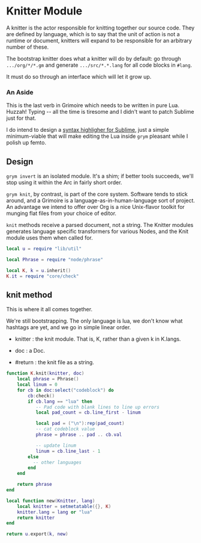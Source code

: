 # Knitter Module

   A knitter is the actor responsible for knitting together our source
 code.  They are defined by language, which is to say that the unit of
 action is not a runtime or document, knitters will expand to be
 responsible for an arbitrary number of these.


 The bootstrap knitter does what a knitter will do by default:  go through
 ``.../org/*/*.gm`` and generate ``.../src/*.*.lang`` for all code blocks in
 ``#lang``.


 It must do so through an interface which will let it grow up.

### An Aside

   This is the last verb in Grimoire which needs to be written in pure
 Lua.  Huzzah! Typing -- all the time is tiresome and I didn't want to
 patch Sublime just for that.


 I do intend to design a
 [syntax highligher for Sublime](etc/Grimoire.sublime_syntax), just
 a simple minimum-viable that will make editing the Lua inside ``grym``
 pleasant while I polish up femto.


## Design

   ``grym invert`` is an isolated module.  It's a shim; if better tools
 succeeds, we'll stop using it within the Arc in fairly short order.


 ``grym knit``, by contrast, is part of the core system.  Software tends
 to stick around, and a Grimoire is a language-as-in-human-language
 sort of project.  An advantage we intend to offer over Org is a
 nice Unix-flavor toolkit for munging flat files from your choice of
 editor.


 ``knit`` methods receive a parsed document, not a string.  The Knitter
 modules generates language specific transformers for various Nodes,
 and the Knit module uses them when called for.

```lua
local u = require "lib/util"

local Phrase = require "node/phrase"

local K, k = u.inherit()
K.it = require "core/check"
```
## knit method

   This is where it all comes together.


 We're still bootstrapping.  The only language is lua, we don't know
 what hashtags are yet, and we go in simple linear order.


 - knitter :  the knit module. That is, K, rather than a given k in
              K.langs.
 - doc     :  a Doc.


 - #return : the knit file as a string.


```lua
function K.knit(knitter, doc)
    local phrase = Phrase()
    local linum = 0
    for cb in doc:select("codeblock") do
        cb:check()
        if cb.lang == "lua" then
           -- Pad code with blank lines to line up errors
           local pad_count = cb.line_first - linum

           local pad = ("\n"):rep(pad_count)
           -- cat codeblock value
           phrase = phrase .. pad .. cb.val

           -- update linum
           linum = cb.line_last - 1
        else
          -- other languages
        end
    end

    return phrase
end

local function new(Knitter, lang)
    local knitter = setmetatable({}, K)
    knitter.lang = lang or "lua"
    return knitter
end

return u.export(k, new)
```
